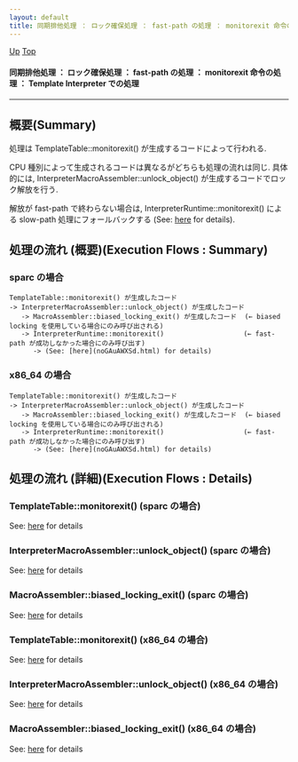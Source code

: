 ```yaml
---
layout: default
title: 同期排他処理 ： ロック確保処理 ： fast-path の処理 ： monitorexit 命令の処理 ： Template Interpreter での処理
---
```

[Up](noQFS71luo.html) [Top](../index.html)

#### 同期排他処理 ： ロック確保処理 ： fast-path の処理 ： monitorexit 命令の処理 ： Template Interpreter での処理

--- 
## 概要(Summary)
処理は TemplateTable::monitorexit() が生成するコードによって行われる.

CPU 種別によって生成されるコードは異なるがどちらも処理の流れは同じ.
具体的には, InterpreterMacroAssembler::unlock_object() が生成するコードでロック解放を行う.

解放が fast-path で終わらない場合は, InterpreterRuntime::monitorexit() による slow-path 処理にフォールバックする
(See: [here](noGAuAWXSd.html) for details).

## 処理の流れ (概要)(Execution Flows : Summary)
### sparc の場合
```
TemplateTable::monitorexit() が生成したコード
-> InterpreterMacroAssembler::unlock_object() が生成したコード
   -> MacroAssembler::biased_locking_exit() が生成したコード  (← biased locking を使用している場合にのみ呼び出される)
   -> InterpreterRuntime::monitorexit()                    (← fast-path が成功しなかった場合にのみ呼び出す)
      -> (See: [here](noGAuAWXSd.html) for details)
```

### x86_64 の場合
```
TemplateTable::monitorexit() が生成したコード
-> InterpreterMacroAssembler::unlock_object() が生成したコード
   -> MacroAssembler::biased_locking_exit() が生成したコード  (← biased locking を使用している場合にのみ呼び出される)
   -> InterpreterRuntime::monitorexit()                    (← fast-path が成功しなかった場合にのみ呼び出す)
      -> (See: [here](noGAuAWXSd.html) for details)
```

## 処理の流れ (詳細)(Execution Flows : Details)
### TemplateTable::monitorexit() (sparc の場合)
See: [here](no4230cGn.html) for details
### InterpreterMacroAssembler::unlock_object() (sparc の場合)
See: [here](no4230pQt.html) for details
### MacroAssembler::biased_locking_exit() (sparc の場合)
See: [here](no28916NCv.html) for details

### TemplateTable::monitorexit() (x86_64 の場合)
See: [here](no42302az.html) for details
### InterpreterMacroAssembler::unlock_object() (x86_64 の場合)
See: [here](no4230okC.html) for details
### MacroAssembler::biased_locking_exit() (x86_64 の場合)
See: [here](no28916MWE.html) for details






